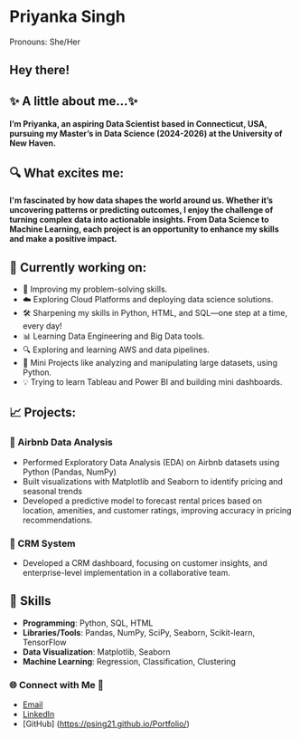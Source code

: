 # Priyanka Singh
Pronouns: She/Her

## Hey there!
## ✨ A little about me...✨
#### I’m Priyanka, an aspiring Data Scientist based in Connecticut, USA, pursuing my Master’s in Data Science (2024-2026) at the University of New Haven.

## 🔍 What excites me:
#### I'm fascinated by how data shapes the world around us. Whether it’s uncovering patterns or predicting outcomes, I enjoy the challenge of turning complex data into actionable insights. From Data Science to Machine Learning, each project is an opportunity to enhance my skills and make a positive impact.

## 🔭 Currently working on:
- 🚀 Improving my problem-solving skills.
- ☁️ Exploring Cloud Platforms and deploying data science solutions.
- 🛠️ Sharpening my skills in Python, HTML, and SQL—one step at a time, every day!
- 📊 Learning Data Engineering and Big Data tools.
- 🔍 Exploring and learning AWS and data pipelines.
- 🔭 Mini Projects like analyzing and manipulating large datasets, using Python.
- 💡 Trying to learn Tableau and Power BI and building mini dashboards.

## 📈 Projects:
### 📌 Airbnb Data Analysis
- Performed Exploratory Data Analysis (EDA) on Airbnb datasets using Python (Pandas, NumPy)  
- Built visualizations with Matplotlib and Seaborn to identify pricing and seasonal trends  
- Developed a predictive model to forecast rental prices based on location, amenities, and customer ratings, improving accuracy in pricing recommendations.

### 📌 CRM System
- Developed a CRM dashboard, focusing on customer insights, and enterprise-level implementation in a collaborative team.

## 🔹 Skills  
- **Programming**: Python, SQL, HTML
- **Libraries/Tools**: Pandas, NumPy, SciPy, Seaborn, Scikit-learn, TensorFlow  
- **Data Visualization**: Matplotlib, Seaborn
- **Machine Learning**: Regression, Classification, Clustering  

### 🌐 Connect with Me 💬

- [Email](psing21@unh.newhaven.edu)
- [LinkedIn](https://www.linkedin.com/in/priyanka-singh-4076427a/)  
- [GitHub] (https://psing21.github.io/Portfolio/)
  
